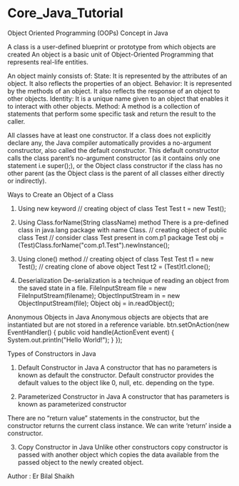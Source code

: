 # Core_Java_Tutorial
Object Oriented Programming (OOPs) Concept in Java

A class is a user-defined blueprint or prototype from which objects are created
An object is a basic unit of Object-Oriented Programming that represents real-life entities.

An object mainly consists of: 
State: It is represented by the attributes of an object. It also reflects the properties of an object.
Behavior: It is represented by the methods of an object. It also reflects the response of an object to other objects.
Identity: It is a unique name given to an object that enables it to interact with other objects.
Method: A method is a collection of statements that perform some specific task and return the result to the caller.

All classes have at least one constructor. If a class does not explicitly declare any, the Java compiler automatically provides a no-argument constructor, also called the default constructor. This default constructor calls the class parent’s no-argument constructor (as it contains only one statement i.e super();), or the Object class constructor if the class has no other parent (as the Object class is the parent of all classes either directly or indirectly). 

Ways to Create an Object of a Class
1. Using new keyword
// creating object of class Test
Test t = new Test();

2. Using Class.forName(String className) method
There is a pre-defined class in java.lang package with name Class. 
// creating object of public class Test
// consider class Test present in com.p1 package
Test obj = (Test)Class.forName("com.p1.Test").newInstance();

3. Using clone() method
// creating object of class Test
Test t1 = new Test();
// creating clone of above object
Test t2 = (Test)t1.clone();

4. Deserialization
De-serialization is a technique of reading an object from the saved state in a file.
FileInputStream file = new FileInputStream(filename);
ObjectInputStream in = new ObjectInputStream(file);
Object obj = in.readObject();

Anonymous Objects in Java
Anonymous objects are objects that are instantiated but are not stored in a reference variable. 
btn.setOnAction(new EventHandler()
{
    public void handle(ActionEvent event)
    {
        System.out.println("Hello World!");
    }
});

Types of Constructors in Java
1. Default Constructor in Java
A constructor that has no parameters is known as default the constructor. 
Default constructor provides the default values to the object like 0, null, etc. depending on the type.

2. Parameterized Constructor in Java
A constructor that has parameters is known as parameterized constructor

There are no “return value” statements in the constructor, but the constructor returns the current class instance. We can write ‘return’ inside a constructor.

3. Copy Constructor in Java
Unlike other constructors copy constructor is passed with another object which copies the data available from the passed object to the newly created object.

Author : Er Bilal Shaikh
